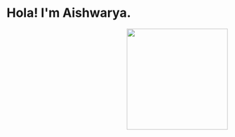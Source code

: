 <h1>Hola! I'm Aishwarya. </h1>
<img align='right' src="https://cdn.dribbble.com/users/1951182/screenshots/4560823/800x600.gif" width="230">


